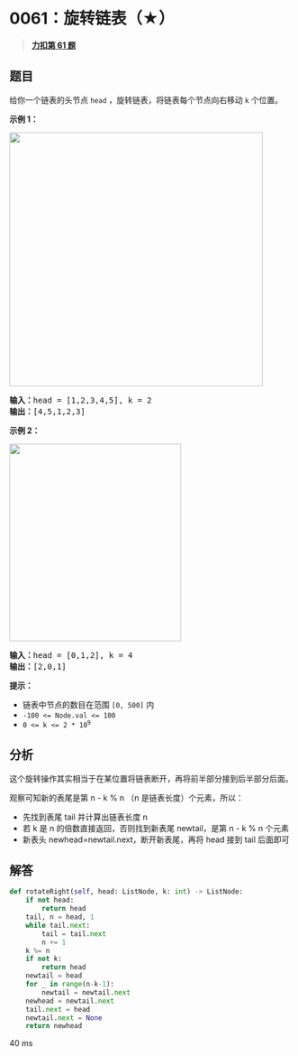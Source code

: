 # 0061：旋转链表（★）


> <u>**[力扣第 61 题](https://leetcode.cn/problems/rotate-list/)**</u>

## 题目

<p>给你一个链表的头节点 <code>head</code> ，旋转链表，将链表每个节点向右移动 <code>k</code><em> </em>个位置。</p>



<p><strong>示例 1：</strong></p>
<img alt="" src="https://assets.leetcode.com/uploads/2020/11/13/rotate1.jpg" style="width: 450px;" />
<pre>
<strong>输入：</strong>head = [1,2,3,4,5], k = 2
<strong>输出：</strong>[4,5,1,2,3]
</pre>

<p><strong>示例 2：</strong></p>
<img alt="" src="https://assets.leetcode.com/uploads/2020/11/13/roate2.jpg" style="width: 305px; height: 350px;" />
<pre>
<strong>输入：</strong>head = [0,1,2], k = 4
<strong>输出：</strong>[2,0,1]
</pre>



<p><strong>提示：</strong></p>

<ul>
<li>链表中节点的数目在范围 <code>[0, 500]</code> 内</li>
<li><code>-100 &lt;= Node.val &lt;= 100</code></li>
<li><code>0 &lt;= k &lt;= 2 * 10<sup>9</sup></code></li>
</ul>


## 分析 

这个旋转操作其实相当于在某位置将链表断开，再将前半部分接到后半部分后面。

观察可知新的表尾是第 n - k % n （n 是链表长度）个元素，所以：
- 先找到表尾 tail 并计算出链表长度 n
- 若 k 是 n 的倍数直接返回，否则找到新表尾 newtail，是第 n - k % n 个元素
- 新表头 newhead=newtail.next，断开新表尾，再将 head 接到 tail 后面即可

## 解答

```python
def rotateRight(self, head: ListNode, k: int) -> ListNode:
	if not head:
		return head
	tail, n = head, 1
	while tail.next:
		tail = tail.next
		n += 1
	k %= n
	if not k:
		return head
	newtail = head
	for _ in range(n-k-1):
		newtail = newtail.next
	newhead = newtail.next
	tail.next = head
	newtail.next = None
	return newhead
```

40 ms

